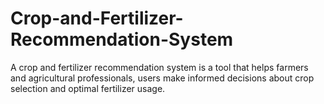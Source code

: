 # Crop-and-Fertilizer-Recommendation-System
A crop and fertilizer recommendation system is a tool that helps farmers and agricultural professionals, users make informed decisions about crop selection and optimal fertilizer usage. 
